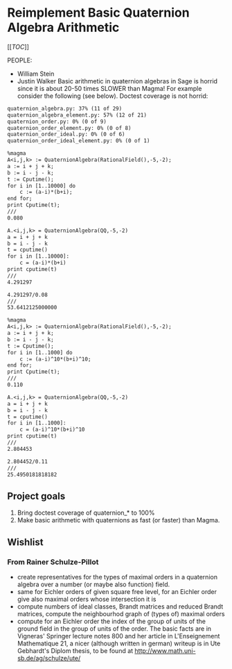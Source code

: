 

# Reimplement Basic Quaternion Algebra Arithmetic

[[_TOC_]] 

PEOPLE:  

   * William Stein 
   * Justin Walker 
Basic arithmetic in quaternion algebras in Sage is horrid since it is about 20-50 times SLOWER than Magma!  For example consider the following (see below).  Doctest coverage is not horrid: 
```txt
quaternion_algebra.py: 37% (11 of 29)
quaternion_algebra_element.py: 57% (12 of 21)
quaternion_order.py: 0% (0 of 9)
quaternion_order_element.py: 0% (0 of 8)
quaternion_order_ideal.py: 0% (0 of 6)
quaternion_order_ideal_element.py: 0% (0 of 1)
```

```txt
%magma
A<i,j,k> := QuaternionAlgebra(RationalField(),-5,-2);
a := i + j + k;
b := i - j - k;
t := Cputime();
for i in [1..10000] do
    c := (a-i)*(b+i);
end for;
print Cputime(t);    
///
0.080
```

```txt
A.<i,j,k> = QuaternionAlgebra(QQ,-5,-2)
a = i + j + k
b = i - j - k
t = cputime()
for i in [1..10000]:
    c = (a-i)*(b+i)
print cputime(t)
///
4.291297
```

```txt
4.291297/0.08
///
53.6412125000000
```

```txt
%magma
A<i,j,k> := QuaternionAlgebra(RationalField(),-5,-2);
a := i + j + k;
b := i - j - k;
t := Cputime();
for i in [1..1000] do
    c := (a-i)^10*(b+i)^10;
end for;
print Cputime(t);    
///
0.110
```

```txt
A.<i,j,k> = QuaternionAlgebra(QQ,-5,-2)
a = i + j + k
b = i - j - k
t = cputime()
for i in [1..1000]:
    c = (a-i)^10*(b+i)^10
print cputime(t)
///
2.804453
```

```txt
2.804452/0.11
///
25.4950181818182
```

## Project goals

   1. Bring doctest coverage of quaternion_* to 100% 
   1. Make basic arithmetic with quaternions as fast (or faster) than Magma. 

## Wishlist


### From Rainer Schulze-Pillot

* create  representatives for the types of maximal orders in a quaternion algebra over a number (or maybe also function)  field. 
* same for Eichler orders of given square free level, for an Eichler order give also maximal orders whose intersection it is 
* compute numbers of ideal classes, Brandt matrices and reduced Brandt matrices, compute the neighbourhod graph of (types of) maximal orders 
* compute for an Eichler order the index of the group of units of the ground field in the group of units of the order. 
The basic facts are in Vigneras' Springer lecture notes 800 and her article in L'Enseignement Mathematique 21, a nicer (although written in german) writeup is in Ute Gebhardt's Diplom thesis, to be found at <a href="http://www.math.uni-sb.de/ag/schulze/ute/">http://www.math.uni-sb.de/ag/schulze/ute/</a> 
